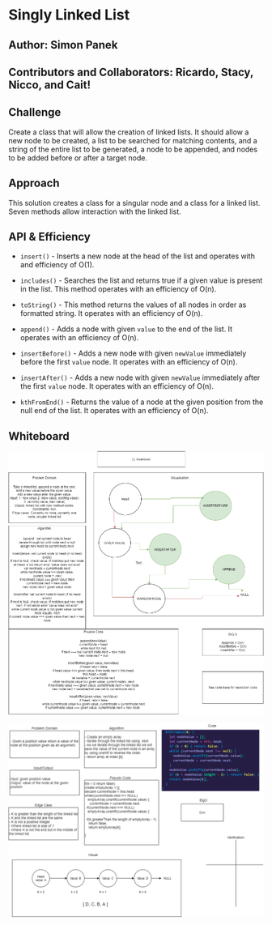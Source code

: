 # Singly Linked List

## Author: Simon Panek

## Contributors and Collaborators: Ricardo, Stacy, Nicco, and Cait!

## Challenge

Create a class that will allow the creation of linked lists. It should allow a new node to be created, a list to be searched for matching contents, and a string of the entire list to be generated, a node to be appended, and nodes to be added before or after a target node.

## Approach

This solution creates a class for a singular node and a class for a linked list. Seven methods allow interaction with the linked list.

## API & Efficiency

- `insert()` - Inserts a new node at the head of the list and operates with and efficiency of O(1).

- `includes()` - Searches the list and returns true if a given value is present in the list. This method operates with an efficiency of O(n).

- `toString()` - This method returns the values of all nodes in order as formatted string. It operates with an efficiency of O(n).

- `append()` - Adds a node with given `value` to the end of the list. It operates with an efficiency of O(n).

- `insertBefore()` - Adds a new node with given `newValue` immediately before the first `value` node. It operates with an efficiency of O(n).

- `insertAfter()` - Adds a new node with given `newValue` immediately after the first `value` node. It operates with an efficiency of O(n).

- `kthFromEnd()` - Returns the value of a node at the given position from the null end of the list. It operates with an efficiency of O(n).

## Whiteboard

![Whiteboard Image Day 6](codechallenge06.png)

![Whiteboard Image Day 7](k-th-valuefromtheend.png)
